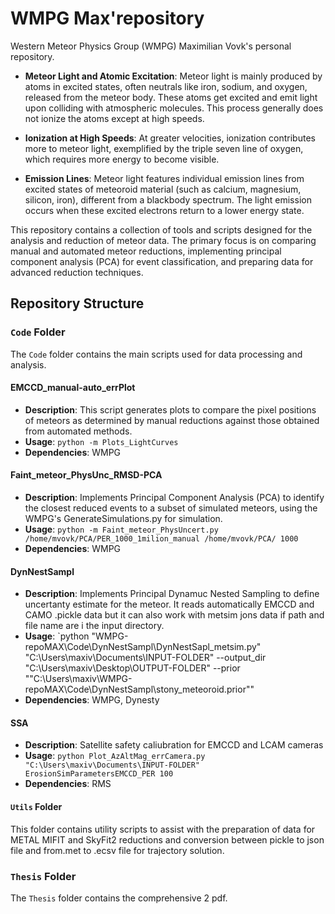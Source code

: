 # WMPG Max'repository
Western Meteor Physics Group (WMPG) Maximilian Vovk's personal repository.

- **Meteor Light and Atomic Excitation**: Meteor light is mainly produced by atoms in excited states, often neutrals like iron, sodium, and oxygen, released from the meteor body. These atoms get excited and emit light upon colliding with atmospheric molecules. This process generally does not ionize the atoms except at high speeds.

- **Ionization at High Speeds**: At greater velocities, ionization contributes more to meteor light, exemplified by the triple seven line of oxygen, which requires more energy to become visible.

- **Emission Lines**: Meteor light features individual emission lines from excited states of meteoroid material (such as calcium, magnesium, silicon, iron), different from a blackbody spectrum. The light emission occurs when these excited electrons return to a lower energy state.

This repository contains a collection of tools and scripts designed for the analysis and reduction of meteor data. The primary focus is on comparing manual and automated meteor reductions, implementing principal component analysis (PCA) for event classification, and preparing data for advanced reduction techniques.

## Repository Structure

### `Code` Folder
The `Code` folder contains the main scripts used for data processing and analysis.

#### EMCCD_manual-auto_errPlot
- **Description**: This script generates plots to compare the pixel positions of meteors as determined by manual reductions against those obtained from automated methods.
- **Usage**: `python -m Plots_LightCurves`
- **Dependencies**: WMPG

#### Faint_meteor_PhysUnc_RMSD-PCA
- **Description**: Implements Principal Component Analysis (PCA) to identify the closest reduced events to a subset of simulated meteors, using the WMPG's GenerateSimulations.py for simulation.
- **Usage**: `python -m Faint_meteor_PhysUncert.py /home/mvovk/PCA/PER_1000_1milion_manual /home/mvovk/PCA/ 1000`
- **Dependencies**: WMPG

#### DynNestSampl
- **Description**: Implements Principal Dynamuc Nested Sampling to define uncertanty estimate for the meteor. It reads automatically EMCCD and CAMO .pickle data but it can also work with metsim jons data if path and file name are i the input directory.
- **Usage**: `python "WMPG-repoMAX\Code\DynNestSampl\DynNestSapl_metsim.py" "C:\Users\maxiv\Documents\INPUT-FOLDER" --output_dir "C:\Users\maxiv\Desktop\OUTPUT-FOLDER" --prior ""C:\Users\maxiv\WMPG-repoMAX\Code\DynNestSampl\stony_meteoroid.prior""
- **Dependencies**: WMPG, Dynesty

#### SSA
- **Description**: Satellite safety caliubration for EMCCD and LCAM cameras
- **Usage**: `python Plot_AzAltMag_errCamera.py "C:\Users\maxiv\Documents\INPUT-FOLDER" ErosionSimParametersEMCCD_PER 100`
- **Dependencies**: RMS

#### `Utils` Folder
This folder contains utility scripts to assist with the preparation of data for METAL MIFIT and SkyFit2 reductions and conversion between pickle to json file and from.met to .ecsv file for trajectory solution.

### `Thesis` Folder
The `Thesis` folder contains the comprehensive 2 pdf.
